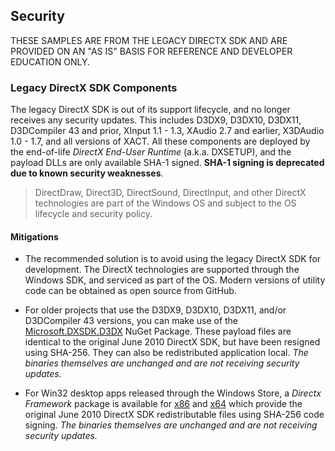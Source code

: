 ## Security

THESE SAMPLES ARE FROM THE LEGACY DIRECTX SDK AND ARE PROVIDED ON AN "AS IS" BASIS FOR REFERENCE AND DEVELOPER EDUCATION ONLY.

### Legacy DirectX SDK Components

The legacy DirectX SDK is out of its support lifecycle, and no longer receives any security updates. This includes D3DX9, D3DX10, D3DX11, D3DCompiler 43 and prior, XInput 1.1 - 1.3, XAudio 2.7 and earlier, X3DAudio 1.0 - 1.7, and all versions of XACT. All these components are deployed by the end-of-life *DirectX End-User Runtime* (a.k.a. DXSETUP), and the payload DLLs are only available SHA-1 signed. **SHA-1 signing is deprecated due to known security weaknesses**.

> DirectDraw, Direct3D, DirectSound, DirectInput, and other DirectX technologies are part of the Windows OS and subject to the OS lifecycle and security policy.

#### Mitigations

* The recommended solution is to avoid using the legacy DirectX SDK for development. The DirectX technologies are supported through the Windows SDK, and serviced as part of the OS. Modern versions of utility code can be obtained as open source from GitHub.

* For older projects that use the D3DX9, D3DX10, D3DX11, and/or D3DCompiler 43 versions, you can make use of the [Microsoft.DXSDK.D3DX](https://www.nuget.org/packages/Microsoft.DXSDK.D3DX) NuGet Package. These payload files are identical to the original June 2010 DirectX SDK, but have been resigned using SHA-256. They can also be redistributed application local. *The binaries themselves are unchanged and are not receiving security updates.*

* For Win32 desktop apps released through the Windows Store, a *Directx Framework* package is available for [x86](https://aka.ms/directx_x86_appx) and [x64](https://aka.ms/directx_x64_appx) which provide the original June 2010 DirectX SDK redistributable files using SHA-256 code signing. *The binaries themselves are unchanged and are not receiving security updates.*
